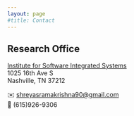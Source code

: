 ```yaml
---
layout: page
#title: Contact
---
```


## Research Office
[Institute for Software Integrated Systems](https://www.isis.vanderbilt.edu/)\
1025 16th Ave S \
Nashville, TN 37212

:envelope: shreyasramakrishna90@gmail.com\
:iphone: (615)926-9306


